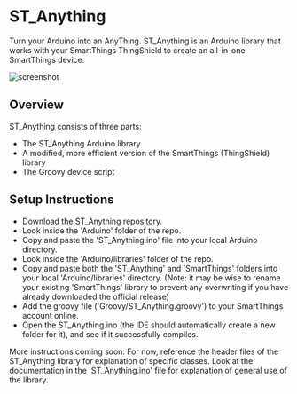 ST_Anything
===========
Turn your Arduino into an AnyThing. ST_Anything is an Arduino library that works with your SmartThings ThingShield to create an all-in-one SmartThings device.

![screenshot](https://cloud.githubusercontent.com/assets/5153370/5604859/5da9edda-93a7-11e4-8e43-ce7a6d9cfa42.png)


## Overview
ST_Anything consists of three parts:
- The ST_Anything Arduino library
- A modified, more efficient version of the SmartThings (ThingShield) library
- The Groovy device script

## Setup Instructions
- Download the ST_Anything repository.
- Look inside the 'Arduino' folder of the repo.
- Copy and paste the 'ST_Anything.ino' file into your local Arduino directory.
- Look inside the 'Arduino/libraries' folder of the repo.
- Copy and paste both the 'ST_Anything' and 'SmartThings' folders into your local 'Arduino/libraries' directory. (Note: it may be wise to rename your existing 'SmartThings' library to prevent any overwriting if you have already downloaded the official release)
- Add the groovy file ('Groovy/ST_Anything.groovy') to your SmartThings account online.
- Open the ST_Anything.ino (the IDE should automatically create a new folder for it), and see if it successfully compiles.

More instructions coming soon:
For now, reference the header files of the ST_Anything library for explanation of specific classes. 
Look at the documentation in the 'ST_Anything.ino' file for explanation of general use of the library.  
